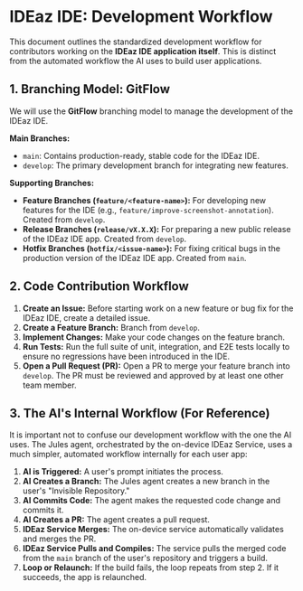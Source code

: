 # IDEaz IDE: Development Workflow

This document outlines the standardized development workflow for contributors working on the **IDEaz IDE application itself**. This is distinct from the automated workflow the AI uses to build user applications.

## 1. Branching Model: GitFlow
We will use the **GitFlow** branching model to manage the development of the IDEaz IDE.

**Main Branches:**
-   `main`: Contains production-ready, stable code for the IDEaz IDE.
-   `develop`: The primary development branch for integrating new features.

**Supporting Branches:**
-   **Feature Branches (`feature/<feature-name>`):** For developing new features for the IDE (e.g., `feature/improve-screenshot-annotation`). Created from `develop`.
-   **Release Branches (`release/vX.X.X`):** For preparing a new public release of the IDEaz IDE app. Created from `develop`.
-   **Hotfix Branches (`hotfix/<issue-name>`):** For fixing critical bugs in the production version of the IDEaz IDE app. Created from `main`.

## 2. Code Contribution Workflow
1.  **Create an Issue:** Before starting work on a new feature or bug fix for the IDEaz IDE, create a detailed issue.
2.  **Create a Feature Branch:** Branch from `develop`.
3.  **Implement Changes:** Make your code changes on the feature branch.
4.  **Run Tests:** Run the full suite of unit, integration, and E2E tests locally to ensure no regressions have been introduced in the IDE.
5.  **Open a Pull Request (PR):** Open a PR to merge your feature branch into `develop`. The PR must be reviewed and approved by at least one other team member.

## 3. The AI's Internal Workflow (For Reference)
It is important not to confuse our development workflow with the one the AI uses. The Jules agent, orchestrated by the on-device IDEaz Service, uses a much simpler, automated workflow internally for each user app:

1.  **AI is Triggered:** A user's prompt initiates the process.
2.  **AI Creates a Branch:** The Jules agent creates a new branch in the user's "Invisible Repository."
3.  **AI Commits Code:** The agent makes the requested code change and commits it.
4.  **AI Creates a PR:** The agent creates a pull request.
5.  **IDEaz Service Merges:** The on-device service automatically validates and merges the PR.
6.  **IDEaz Service Pulls and Compiles:** The service pulls the merged code from the `main` branch of the user's repository and triggers a build.
7.  **Loop or Relaunch:** If the build fails, the loop repeats from step 2. If it succeeds, the app is relaunched.
